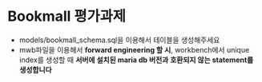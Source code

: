 # Bookmall 평가과제

- models/bookmall_schema.sql을 이용해서 테이블을 생성해주세요
- mwb파일을 이용해서 **forward engineering 할 시**, workbench에서 unique index를 생성할 때 **서버에 설치된 maria db 버전과 호환되지 않는 statement를 생성합니다**

